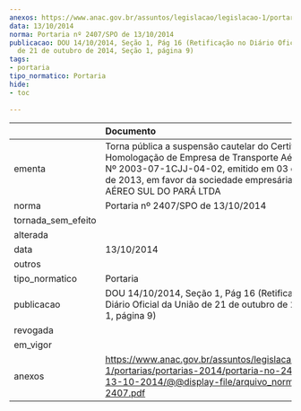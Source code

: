 ```yaml
---
anexos: https://www.anac.gov.br/assuntos/legislacao/legislacao-1/portarias/portarias-2014/portaria-no-2407-spo-de-13-10-2014/@@display-file/arquivo_norma/PA2014-2407.pdf
data: 13/10/2014
norma: Portaria nº 2407/SPO de 13/10/2014
publicacao: DOU 14/10/2014, Seção 1, Pág 16 (Retificação no Diário Oficial da União
  de 21 de outubro de 2014, Seção 1, página 9)
tags:
- portaria
tipo_normatico: Portaria
hide: 
- toc 
 
---
```


|                    | Documento                                                                                                                                                                                                                             |
|:-------------------|:--------------------------------------------------------------------------------------------------------------------------------------------------------------------------------------------------------------------------------------|
| ementa             | Torna pública a suspensão cautelar do Certificado de Homologação de Empresa de Transporte Aéreo (CHETA) Nº 2003-07-1CJJ-04-02, emitido em 03 de dezembro de 2013, em favor da sociedade empresária TASP - TÁXI AÉREO SUL DO PARÁ LTDA |
| norma              | Portaria nº 2407/SPO de 13/10/2014                                                                                                                                                                                                    |
| tornada_sem_efeito |                                                                                                                                                                                                                                       |
| alterada           |                                                                                                                                                                                                                                       |
| data               | 13/10/2014                                                                                                                                                                                                                            |
| outros             |                                                                                                                                                                                                                                       |
| tipo_normatico     | Portaria                                                                                                                                                                                                                              |
| publicacao         | DOU 14/10/2014, Seção 1, Pág 16 (Retificação no Diário Oficial da União de 21 de outubro de 2014, Seção 1, página 9)                                                                                                                  |
| revogada           |                                                                                                                                                                                                                                       |
| em_vigor           |                                                                                                                                                                                                                                       |
| anexos             | https://www.anac.gov.br/assuntos/legislacao/legislacao-1/portarias/portarias-2014/portaria-no-2407-spo-de-13-10-2014/@@display-file/arquivo_norma/PA2014-2407.pdf                                                                     |